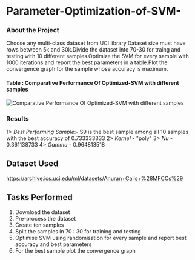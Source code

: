 # Parameter-Optimization-of-SVM-


### About the Project
    
Choose any multi-class dataset from UCI library.Dataset size must have rows between 5k and 30k.Divide the dataset into 70-30 for traing and testing with 10 different samples.Optimize the SVM for every sample with 1000 iterations and report the best parameters in a table.Plot the convergence graph for the sample whose accuracy is maximum.
   
#### Table : Comparative Performance Of Optimized-SVM with different samples


![Comparative Performance Of Optimized-SVM with different samples](https://user-images.githubusercontent.com/118923632/233210703-aabfb6e9-84ae-4b3b-a859-c74516398e3a.png)

### Results
1> *Best Performing Sample*:- S9 is the best sample among all 10 samples with the best accuracy of 0.733333333 
2> *Kernel* - "poly"
3> *Nu* - 0.361138733
4> *Gamma* - 0.964813518


## Dataset Used 
https://archive.ics.uci.edu/ml/datasets/Anuran+Calls+%28MFCCs%29

## Tasks Performed
1. Download the dataset
2. Pre-process the dataset
3. Create ten samples 
4. Split the samples in  70 : 30 for training and testing
5. Optimise SVM using randomisation for every sample and report best accuracy and best parameters
6. For the best sample plot the convergence graph



 
